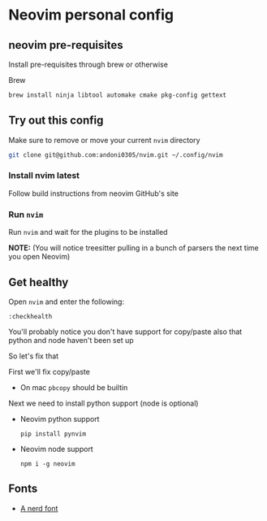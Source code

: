 # Neovim personal config

## neovim pre-requisites

Install pre-requisites through brew or otherwise

Brew

```sh
brew install ninja libtool automake cmake pkg-config gettext
```

## Try out this config

Make sure to remove or move your current `nvim` directory

```sh
git clone git@github.com:andoni0305/nvim.git ~/.config/nvim
```

### Install nvim latest 

Follow build instructions from neovim GitHub's site

### Run `nvim`

Run `nvim` and wait for the plugins to be installed

**NOTE:** (You will notice treesitter pulling in a bunch of parsers the next time you open Neovim)

## Get healthy

Open `nvim` and enter the following:

```
:checkhealth
```

You'll probably notice you don't have support for copy/paste also that python and node haven't been set up

So let's fix that

First we'll fix copy/paste

- On mac `pbcopy` should be builtin

Next we need to install python support (node is optional)

- Neovim python support

  ```
  pip install pynvim
  ```

- Neovim node support

  ```
  npm i -g neovim
  ```

## Fonts

- [A nerd font](https://github.com/ryanoasis/nerd-fonts)
